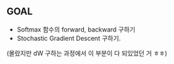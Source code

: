 

## GOAL

- Softmax 함수의 forward, backward 구하기 
- Stochastic Gradient Descent 구하기.

(몰랐지만 dW 구하는 과정에서 이 부분이 다 되있었던 거 ㅎㅎ)
